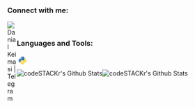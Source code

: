 ### Connect with me:

[<img align="left" alt="Danial Keimasi | Telegram" width="22px" src="https://cdn.jsdelivr.net/npm/simple-icons@v3/icons/telegram.svg" />][telegram]

<br />

### Languages and Tools:

<img align="left" alt="Python" width="26px" src="https://raw.githubusercontent.com/github/explore/80688e429a7d4ef2fca1e82350fe8e3517d3494d/topics/python/python.png" />

<br />
<br />

<img align="left" alt="codeSTACKr's Github Stats" src="https://github-readme-stats.vercel.app/api?username=danialkeimasi&show_icons=true&hide_border=true&count_private=true&hide=stars,prs,issues,contribs&custom_title=Github Stats" />
<img align="left" alt="codeSTACKr's Github Stats" src="https://github-readme-stats.vercel.app/api/top-langs/?username=danialkeimasi&layout=compact&hide_border=true" /> 
<br><br>

[telegram]: https://t.me/daniaall

<!--
**danialkeimasi/danialkeimasi** is a ✨ _special_ ✨ repository because its `README.md` (this file) appears on your GitHub profile.

Here are some ideas to get you started:

- 🔭 I’m currently working on ...
- 🌱 I’m currently learning ...
- 👯 I’m looking to collaborate on ...
- 🤔 I’m looking for help with ...
- 💬 Ask me about ...
- 📫 How to reach me: ...
- 😄 Pronouns: ...
- ⚡ Fun fact: ...
-->
